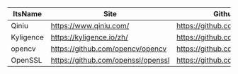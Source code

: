 |ItsName|Site|Github|Language|
|-|-|-|-|
|Qiniu|https://www.qiniu.com/|https://github.com/qiniu|Golang|
|Kyligence|https://kyligence.io/zh/|https://github.com/Kyligence|Java?|
|opencv|https://github.com/opencv/opencv|https://github.com/opencv|C++|
|OpenSSL|https://github.com/openssl/openssl|https://github.com/openssl|C|
